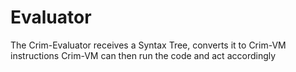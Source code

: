 # Evaluator
The Crim-Evaluator receives a Syntax Tree, converts it to Crim-VM instructions
Crim-VM can then run the code and act accordingly